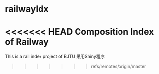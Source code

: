 # railwayIdx
<<<<<<< HEAD
Composition Index of Railway
=======
This is a rail index project of BJTU
采用Shiny程序
>>>>>>> refs/remotes/origin/master
